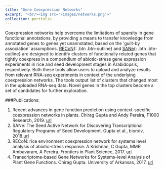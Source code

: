 ```yaml
---
title: "Gene Coexpression Networks"
excerpt: "<br/><img src='/images/networks.png'>"
collection: portfolio
---
```


Coexpression networks help overcome the limitations of sparsity in gene functional annotations, by providing a means to transfer knowledge from annotated genes to genes yet unannotated, based on the 'guilt-by association' assumptions. 
[RECoN](https://plantstress-pereira.uark.edu/RECoN/){: .btn .btn-outline} and [SANe](https://plantstress-pereira.uark.edu/SANe/){: .btn .btn-outline} are designed to identify clusters of functionally related genes that tightly coexpress in a compendium of abiotic-stress gene expression experiments in rice and seed development stages in Arabidopsis, respectively. Both these tools allow users to upload and analyze results from relevant RNA-seq experiments in context of the underlying coexpression networks. The tools output list of clusters that changed most in the uploaded RNA-seq data. Novel genes in the top clusters become a set of candidates for further exploration. 


###Publications:
1) Recent advances in gene function prediction using context-specific coexpression networks in plants. Chirag Gupta and Andy Pereira,  F1000 Research, 2019. [url](https://www.ncbi.nlm.nih.gov/pmc/articles/PMC6364378/)
2) SANe: The Seed Active Network for Discovering Transcriptional Regulatory Programs of Seed Development. Gupta et al., biorxiv, 2018.[url](https://www.biorxiv.org/content/10.1101/165894v2)
3) RECoN: rice environment coexpression network for systems level analysis of abiotic-stress response. A Krishnan, C Gupta, MMR Ambavaram, A Pereira. Frontiers in Plant Science, 2017. [url](https://www.frontiersin.org/articles/10.3389/fpls.2017.01640/full)
4) Transcriptome-based Gene Networks for Systems-level Analysis of Plant Gene Functions. Chirag Gupta.  University of Arkansas, 2017. [url](https://scholarworks.uark.edu/etd/2526/)
